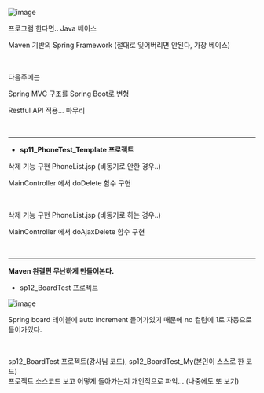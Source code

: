 ![image](https://user-images.githubusercontent.com/78403443/124223455-b79e6b00-db3e-11eb-892d-5f2ab1df5cef.png)

프로그램 한다면.. Java 베이스

Maven 기반의 Spring Framework (절대로 잊어버리면 안된다, 가장 베이스)

<br/>

다음주에는

Spring MVC 구조를 Spring Boot로 변형

Restful API 적용... 마무리

<br/>

---

- **sp11_PhoneTest_Template 프로젝트**

삭제 기능 구현 PhoneList.jsp (비동기로 안한 경우..)

MainController 에서 doDelete 함수 구현

<br/>

삭제 기능 구현 PhoneList.jsp (비동기로 하는 경우..)

MainController 에서 doAjaxDelete 함수 구현

<br/>

---

**Maven 완결편 무난하게 만들어본다.**

- sp12_BoardTest 프로젝트

![image](https://user-images.githubusercontent.com/78403443/124223510-d0a71c00-db3e-11eb-892e-1c5e3b82d72f.png)

Spring board 테이블에 auto increment 들어가있기 때문에 no 컬럼에 1로 자동으로 들어가있다.

<br/>

sp12_BoardTest 프로젝트(강사님 코드), sp12_BoardTest_My(본인이 스스로 한 코드)<br>프로젝트 소스코드 보고 어떻게 돌아가는지 개인적으로 파악... (나중에도 또 보기)
